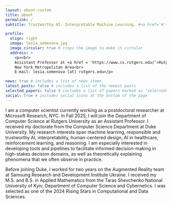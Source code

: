 ```yaml
---
layout: about-custom
title: about
permalink: /
subtitle: Trustworthy AI. Interpretable Machine Learning. #<a href='#'>Affiliations</a>. Address. Contacts. Moto. Etc.

profile:
  align: right
  image: lesia_semenova.jpg
  image_circular: true # crops the image to make it circular
  address: >
    <p><br>
    Assistant Professor at <a href = 'https://www.cs.rutgers.edu/'>Rutgers University </a><br>
    New York Metropolitan Area<br>
    E-mail: lesia.semenova [at] rutgers.edu</p>

news: true # includes a list of news items
latest_posts: false # includes a list of the newest posts
selected_papers: false # includes a list of papers marked as "selected={true}"
social: true # includes social icons at the bottom of the page
---
```


I am a computer scientist currently working as a postdoctoral researcher at Microsoft Research, NYC. In Fall 2025, I will join the Department of Computer Science at Rutgers University as an Assistant Professor. I received my doctorate from the Computer Science Department at Duke University. My research interests span machine learning, responsible and trustworthy AI, interpretability, human-centered design, AI in healthcare, reinforcement learning, and reasoning. I am especially interested in developing tools and pipelines to facilitate informed decision-making in high-stakes decision domains, as well as theoretically explaining phenomena that we often observe in practice.

Before joining Duke, I worked for two years on the Augmented Reality team at Samsung Research and Development Institute Ukraine. I received my M.S. and B.S. in Applied Mathematics from the Taras Shevchenko National University of Kyiv, Department of Computer Science and Cybernetics. I was selected as one of the 2024 Rising Stars in Computational and Data Sciences.

<!--<p class="important-announcement">  I am currently recruiting students at Rutgers. If you're interested in collaborating or joining my group, please take a look at <a href="/prospective_students/">this page</a>.</p>-->

<!--Write your biography here. Tell the world about yourself. Link to your favorite [subreddit](http://reddit.com). You can put a picture in, too. The code is already in, just name your picture `prof_pic.jpg` and put it in the `img/` folder.

Put your address / P.O. box / other info right below your picture. You can also disable any of these elements by editing `profile` property of the YAML header of your `_pages/about.md`. Edit `_bibliography/papers.bib` and Jekyll will render your [publications page](/al-folio/publications/) automatically.

Link to your social media connections, too. This theme is set up to use [Font Awesome icons](https://fontawesome.com/) and [Academicons](https://jpswalsh.github.io/academicons/), like the ones below. Add your Facebook, Twitter, LinkedIn, Google Scholar, or just disable all of them.-->
